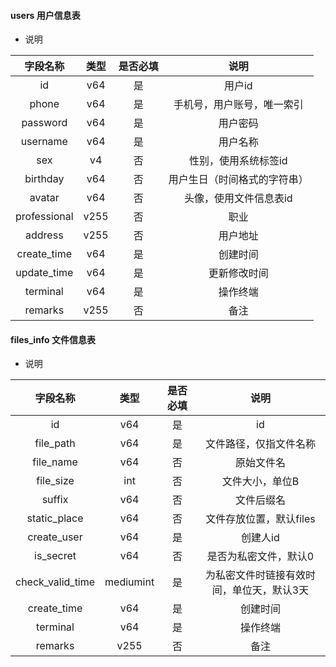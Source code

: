 
#### users 用户信息表

- 说明

| 字段名称 | 类型 | 是否必填 | 说明 |
|:---:|:---:|:---:|:---:|
| id | v64 | 是 | 用户id |
| phone | v64 | 是 | 手机号，用户账号，唯一索引  |
| password | v64 | 是 | 用户密码 |
| username | v64 | 是 | 用户名称 |
| sex | v4 | 否 | 性别，使用系统标签id |
| birthday | v64 | 否 | 用户生日（时间格式的字符串） |
| avatar | v64 | 否 | 头像，使用文件信息表id |
| professional | v255 | 否 | 职业 |
| address | v255 | 否 | 用户地址 |
| create_time | v64 | 是 | 创建时间 |
| update_time | v64 | 是 | 更新修改时间 |
| terminal | v64 | 是 | 操作终端 |
| remarks | v255 | 否 | 备注 |

#### files_info 文件信息表

- 说明

| 字段名称 | 类型 | 是否必填 | 说明 |
|:---:|:---:|:---:|:---:|
| id | v64 | 是 | id |
| file_path | v64 | 是 | 文件路径，仅指文件名称  |
| file_name | v64 | 否 | 原始文件名 |
| file_size | int | 否 | 文件大小，单位B |
| suffix | v64 | 否 | 文件后缀名 |
| static_place | v64 | 否 | 文件存放位置，默认files |
| create_user | v64 | 是 | 创建人id |
| is_secret | v64 | 否 | 是否为私密文件，默认0 |
| check_valid_time | mediumint | 是 | 为私密文件时链接有效时间，单位天，默认3天 |
| create_time | v64 | 是 | 创建时间 |
| terminal | v64 | 是 | 操作终端 |
| remarks | v255 | 否 | 备注 |
